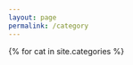 ```yaml
---
layout: page
permalink: /category
---
```

<div id="categories">
    {% for cat in site.categories %}
    <div class="panel panel-info" id="{{cat.first}}_box" style="display: none">
        <div class="panel-heading">
            <h3 class="panel-title" id="{{cat.first}}">{{cat.first}}</h3>
        </div>

        <ul class="list-group">
          {% for f in cat.last %}
              <li class="list-group-item"><span class="blog-post-meta-category-page">{{ f.date |date: "%Y-%m-%d"}}&nbsp;&gt;&gt;&nbsp;</span><a href="{{f.url}}">{{ f.title }}</a></li>
          {% endfor %}
        </ul>
    </div>
    {% endfor %}
</div>
